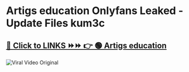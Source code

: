 
 # Artigs education Onlyfans Leaked - Update Files kum3c

## <h2><a href="https://clipsfans.com/Artigs_education&ref=git">🔗 Click to LINKS ⏩⏩ 👉 🟢 Artigs education </a></h2>

<a href="https://clipsfans.com/Artigs_education&ref=git" rel="nofollow" data-target="animated-image.originalLink"><img src="https://i.ibb.co.com/xMMVF88/686577567.gif" alt="Viral Video Original" style="max-width: 100%; display: inline-block;" data-target="animated-image.originalImage"></a>

